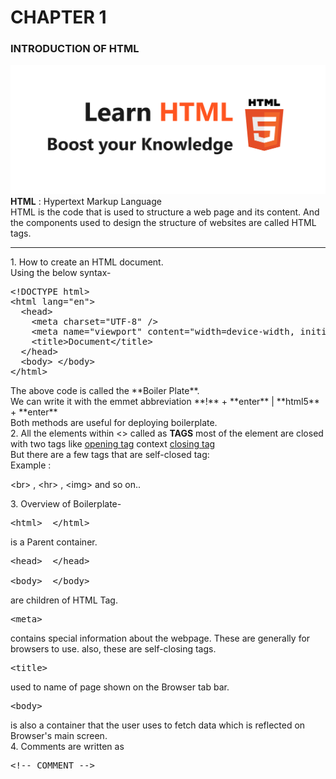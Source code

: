 # CHAPTER 1
### INTRODUCTION OF HTML

![Banner](https://github.com/Ninja-Vikash/Assets/blob/main/HTML%20Assets/HTML.png)
<b>HTML</b> : Hypertext Markup Language<br>
HTML is the code that is used to structure a web page and its content. And the components used to design the structure of websites are called HTML tags.
<hr>
1. How to create an HTML document. <br>
   Using the below syntax-
<pre>
&lt!DOCTYPE html&gt
&lthtml lang="en"&gt
  &lthead&gt
    &ltmeta charset="UTF-8" /&gt
    &ltmeta name="viewport" content="width=device-width, initial-scale=1.0" /&gt
    &lttitle>Document&lt/title&gt
  &lt/head&gt
  &ltbody&gt &lt/body&gt
&lt/html&gt
</pre>
The above code is called the **Boiler Plate**. <br>
We can write it with the emmet abbreviation **!** + **enter** | **html5** + **enter** <br>
Both methods are useful for deploying boilerplate.
<br>
2. All the elements within <> called as <b>TAGS</b>
most of the element are closed with two tags like <u>opening tag</u> context <u>closing tag</u> <br>
But there are a few tags that are self-closed tag: <br>
Example : <p>&ltbr&gt , &lthr&gt , &ltimg&gt and so on..</p>
3. Overview of Boilerplate-
<pre>
&lthtml&gt  &lt/html&gt  
</pre>
is a Parent container.
<pre>
&lthead&gt  &lt/head&gt <br>
&ltbody&gt  &lt/body&gt
</pre>
are children of HTML Tag.
<pre>
&ltmeta&gt
</pre>
contains special information about the webpage.
These are generally for browsers to use.
also, these are self-closing tags.
<pre>
&lttitle&gt
</pre>
used to name of page shown on the Browser tab bar.
<pre>
&ltbody&gt
</pre>
is also a container that the user uses to fetch data which is reflected on Browser's main screen. <br>
4. Comments are written as
<pre>
&lt!-- COMMENT --&gt
</pre>
